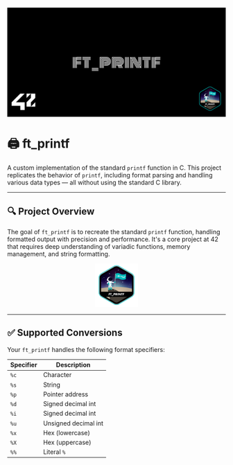 <p align="center">
  <img src="https://raw.githubusercontent.com/GinaldoFT/GinaldoFT/main/42covers/cover-ft_printf.png" alt="libft cover" />
</p>

# 🖨️ ft_printf

A custom implementation of the standard `printf` function in C. This project replicates the behavior of `printf`, including format parsing and handling various data types — all without using the standard C library.

---

## 🔍 Project Overview

The goal of `ft_printf` is to recreate the standard `printf` function, handling formatted output with precision and performance. It's a core project at 42 that requires deep understanding of variadic functions, memory management, and string formatting.

<p align="center">
  <img src="https://raw.githubusercontent.com/GinaldoFT/GinaldoFT/main/42Badges/ft_printfe.png" width="100" alt="ft_printf badge"/>
</p>

---

## ✅ Supported Conversions

Your `ft_printf` handles the following format specifiers:

| Specifier | Description          |
|-----------|----------------------|
| `%c`      | Character            |
| `%s`      | String               |
| `%p`      | Pointer address      |
| `%d`      | Signed decimal int   |
| `%i`      | Signed decimal int   |
| `%u`      | Unsigned decimal int |
| `%x`      | Hex (lowercase)      |
| `%X`      | Hex (uppercase)      |
| `%%`      | Literal `%`          |
